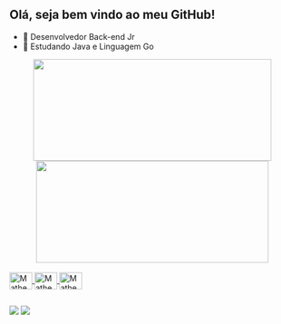 ## Olá, seja bem vindo ao meu GitHub!

- 🔭 Desenvolvedor Back-end Jr
- 🌱 Estudando Java e Linguagem Go

<div align="center">
  <a href="https://github.com/matheus321699">
  <img height="180em" width="420em" src="https://github-readme-stats.vercel.app/api?username=matheus321699&show_icons=true&theme=dark&include_all_commits=true&count_private=true"/>
  <img height="180em" width="410em" src="https://github-readme-stats.vercel.app/api/top-langs/?username=matheus321699&layout=compact&langs_count=7&theme=dark"/>
</div>

<div style="display: inline_block"><br>
  <img align="center" alt="Matheus-Java" height="30" width="40" src="https://cdn.jsdelivr.net/gh/devicons/devicon/icons/java/java-original-wordmark.svg">
  <img align="center" alt="Matheus-Linguagem Go" height="30" width="40" src="https://cdn.jsdelivr.net/gh/devicons/devicon/icons/go/go-original-wordmark.svg">
  <img align="center" alt="Matheus-Linguagem C" height="30" width="40" src="https://cdn.jsdelivr.net/gh/devicons/devicon/icons/c/c-original.svg">
  
</div>

  ##
  
  <div> 
    
  <a href = "mailto:matheus260400@gmail.com"><img src="https://img.shields.io/badge/-Gmail-%23333?style=for-the-badge&logo=gmail&logoColor=white" target="_blank"></a>
  <a href="https://www.linkedin.com/in/matheus-henrique-39a026171/" target="_blank"><img src="https://img.shields.io/badge/-LinkedIn-%230077B5?style=for-the-badge&logo=linkedin&logoColor=white" target="_blank"></a> 
 
    
</div>
